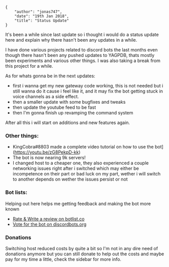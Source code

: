     {
        "author": "jonas747",
        "date": "19th Jan 2018",
        "title": "Status Update"
    }

It's been a while since last update so i thought i would do a status update here and explain why there hasn't been any updates in a while.

I have done various projects related to discord bots the last months even though there hasn't been any pushed updates to YAGPDB, thats mostly been experiments and various other things. I was also taking a break from this project for a while.

As for whats gonna be in the next updates:

- first i wanna get my new gateway code working, this is not needed but i still wanna do it cause i feel like it, and it may fix the bot getting stuck in voice channels as a side effect.
- then a smaller update with some bugfixes and tweaks
- then update the youtube feed to be fast
- then I'm gonna finish up revamping the command system

After all this i will start on additions and new features again.

### Other things:

- KingCobra#8803 made a complete video tutorial on how to use the bot](https://youtu.be/zG8PekpD-kk)
- The bot is now nearing 9k servers!
- I changed host to a cheaper one, they also experienced a couple networking issues right after i switched which may either be incompetence on their part or bad luck on my part, wether i will switch to another depends on wether the issues persist or not

### Bot lists:

Helping out here helps me getting feedback and making the bot more known

- [Rate & Write a review on botlist.co](https://botlist.co/bots/yagpdb)
- [Vote for the bot on discordbots.org](https://discordbots.org/bot/204255221017214977)

### Donations

Switching host reduced costs by quite a bit so I'm not in any dire need of donations anymore but you can still donate to help out the costs and maybe pay for my time a little, check the sidebar for more info.
